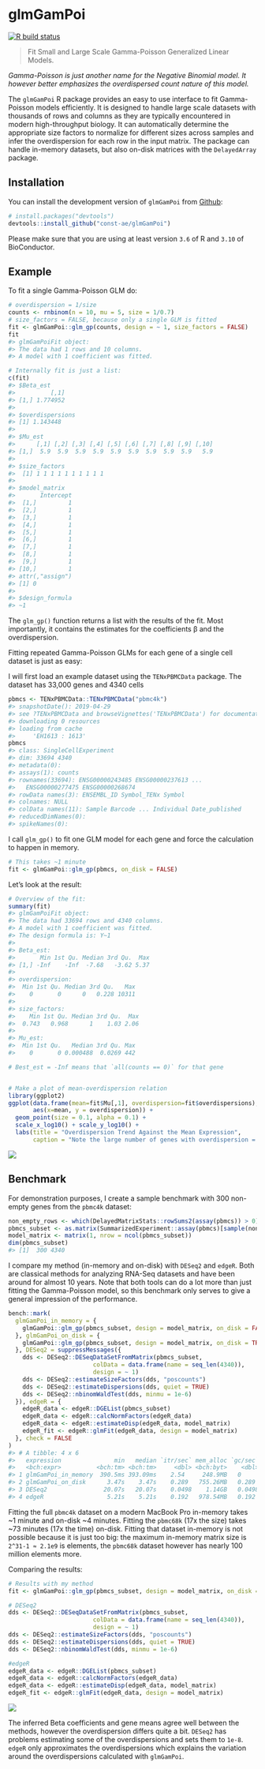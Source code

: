 
<!-- README.md is generated from README.Rmd. Please edit that file -->

# glmGamPoi

<!-- badges: start -->

[![R build
status](https://github.com/const-ae/glmGamPoi/workflows/R-CMD-check/badge.svg)](https://github.com/const-ae/glmGamPoi)
<!-- badges: end -->

> Fit Small and Large Scale Gamma-Poisson Generalized Linear Models.

*Gamma-Poisson is just another name for the Negative Binomial model. It
however better emphasizes the overdispersed count nature of this model.*

The `glmGamPoi` R package provides an easy to use interface to fit
Gamma-Poisson models efficiently. It is designed to handle large scale
datasets with thousands of rows and columns as they are typically
encountered in modern high-throughput biology. It can automatically
determine the appropriate size factors to normalize for different sizes
across samples and infer the overdispersion for each row in the input
matrix. The package can handle in-memory datasets, but also on-disk
matrices with the `DelayedArray` package.

## Installation

You can install the development version of `glmGamPoi` from
[Github](https://github.com/const-ae/glmGamPoi):

``` r
# install.packages("devtools")
devtools::install_github("const-ae/glmGamPoi")
```

Please make sure that you are using at least version `3.6` of R and
`3.10` of BioConductor.

## Example

To fit a single Gamma-Poisson GLM do:

``` r
# overdispersion = 1/size
counts <- rnbinom(n = 10, mu = 5, size = 1/0.7)
# size_factors = FALSE, because only a single GLM is fitted
fit <- glmGamPoi::glm_gp(counts, design = ~ 1, size_factors = FALSE)
fit
#> glmGamPoiFit object:
#> The data had 1 rows and 10 columns.
#> A model with 1 coefficient was fitted.

# Internally fit is just a list:
c(fit)
#> $Beta_est
#>          [,1]
#> [1,] 1.774952
#> 
#> $overdispersions
#> [1] 1.143448
#> 
#> $Mu_est
#>      [,1] [,2] [,3] [,4] [,5] [,6] [,7] [,8] [,9] [,10]
#> [1,]  5.9  5.9  5.9  5.9  5.9  5.9  5.9  5.9  5.9   5.9
#> 
#> $size_factors
#>  [1] 1 1 1 1 1 1 1 1 1 1
#> 
#> $model_matrix
#>       Intercept
#>  [1,]         1
#>  [2,]         1
#>  [3,]         1
#>  [4,]         1
#>  [5,]         1
#>  [6,]         1
#>  [7,]         1
#>  [8,]         1
#>  [9,]         1
#> [10,]         1
#> attr(,"assign")
#> [1] 0
#> 
#> $design_formula
#> ~1
```

The `glm_gp()` function returns a list with the results of the fit. Most
importantly, it contains the estimates for the coefficients β and the
overdispersion.

Fitting repeated Gamma-Poisson GLMs for each gene of a single cell
dataset is just as easy:

I will first load an example dataset using the `TENxPBMCData` package.
The dataset has 33,000 genes and 4340 cells

``` r
pbmcs <- TENxPBMCData::TENxPBMCData("pbmc4k")
#> snapshotDate(): 2019-04-29
#> see ?TENxPBMCData and browseVignettes('TENxPBMCData') for documentation
#> downloading 0 resources
#> loading from cache 
#>     'EH1613 : 1613'
pbmcs
#> class: SingleCellExperiment 
#> dim: 33694 4340 
#> metadata(0):
#> assays(1): counts
#> rownames(33694): ENSG00000243485 ENSG00000237613 ...
#>   ENSG00000277475 ENSG00000268674
#> rowData names(3): ENSEMBL_ID Symbol_TENx Symbol
#> colnames: NULL
#> colData names(11): Sample Barcode ... Individual Date_published
#> reducedDimNames(0):
#> spikeNames(0):
```

I call `glm_gp()` to fit one GLM model for each gene and force the
calculation to happen in memory.

``` r
# This takes ~1 minute
fit <- glmGamPoi::glm_gp(pbmcs, on_disk = FALSE)
```

Let’s look at the result:

``` r
# Overview of the fit: 
summary(fit)
#> glmGamPoiFit object:
#> The data had 33694 rows and 4340 columns.
#> A model with 1 coefficient was fitted.
#> The design formula is: Y~1
#> 
#> Beta_est:
#>       Min 1st Qu. Median 3rd Qu.  Max
#> [1,] -Inf    -Inf  -7.68   -3.62 5.37
#> 
#> overdispersion:
#>  Min 1st Qu. Median 3rd Qu.   Max
#>    0       0      0   0.228 10311
#> 
#> size_factors:
#>    Min 1st Qu. Median 3rd Qu.  Max
#>  0.743   0.968      1    1.03 2.06
#> 
#> Mu_est:
#>  Min 1st Qu.   Median 3rd Qu. Max
#>    0       0 0.000488  0.0269 442

# Best_est = -Inf means that `all(counts == 0)` for that gene


# Make a plot of mean-overdispersion relation
library(ggplot2)
ggplot(data.frame(mean=fit$Mu[,1], overdispersion=fit$overdispersions),
       aes(x=mean, y = overdispersion)) +
  geom_point(size = 0.1, alpha = 0.1) +
  scale_x_log10() + scale_y_log10() +
  labs(title = "Overdispersion Trend Against the Mean Expression",
       caption = "Note the large number of genes with overdispersion = 0 at the bottom of the plot")
```

![](man/figures/README-pbmc4kFitResult-1.png)<!-- -->

## Benchmark

For demonstration purposes, I create a sample benchmark with 300
non-empty genes from the `pbmc4k` dataset:

``` r
non_empty_rows <- which(DelayedMatrixStats::rowSums2(assay(pbmcs)) > 0)
pbmcs_subset <- as.matrix(SummarizedExperiment::assay(pbmcs)[sample(non_empty_rows, 300), ])
model_matrix <- matrix(1, nrow = ncol(pbmcs_subset))
dim(pbmcs_subset)
#> [1]  300 4340
```

I compare my method (in-memory and on-disk) with `DESeq2` and `edgeR`.
Both are classical methods for analyzing RNA-Seq datasets and have been
around for almost 10 years. Note that both tools can do a lot more than
just fitting the Gamma-Poisson model, so this benchmark only serves to
give a general impression of the performance.

``` r
bench::mark(
  glmGamPoi_in_memory = {
    glmGamPoi::glm_gp(pbmcs_subset, design = model_matrix, on_disk = FALSE)
  }, glmGamPoi_on_disk = {
    glmGamPoi::glm_gp(pbmcs_subset, design = model_matrix, on_disk = TRUE)
  }, DESeq2 = suppressMessages({
    dds <- DESeq2::DESeqDataSetFromMatrix(pbmcs_subset, 
                        colData = data.frame(name = seq_len(4340)),
                        design = ~ 1)
    dds <- DESeq2::estimateSizeFactors(dds, "poscounts")
    dds <- DESeq2::estimateDispersions(dds, quiet = TRUE)
    dds <- DESeq2::nbinomWaldTest(dds, minmu = 1e-6)
  }), edgeR = {
    edgeR_data <- edgeR::DGEList(pbmcs_subset)
    edgeR_data <- edgeR::calcNormFactors(edgeR_data)
    edgeR_data <- edgeR::estimateDisp(edgeR_data, model_matrix)
    edgeR_fit <- edgeR::glmFit(edgeR_data, design = model_matrix)
  }, check = FALSE
)
#> # A tibble: 4 x 6
#>   expression               min   median `itr/sec` mem_alloc `gc/sec`
#>   <bch:expr>          <bch:tm> <bch:tm>     <dbl> <bch:byt>    <dbl>
#> 1 glmGamPoi_in_memory  390.5ms 393.09ms    2.54     248.9MB   0     
#> 2 glmGamPoi_on_disk      3.47s    3.47s    0.289   755.26MB   0.289 
#> 3 DESeq2                20.07s   20.07s    0.0498    1.14GB   0.0498
#> 4 edgeR                  5.21s    5.21s    0.192   978.54MB   0.192
```

Fitting the full `pbmc4k` dataset on a modern MacBook Pro in-memory
takes ~1 minute and on-disk ~4 minutes. Fitting the `pbmc68k` (17x the
size) takes ~73 minutes (17x the time) on-disk. Fitting that dataset
in-memory is not possible because it is just too big: the maximum
in-memory matrix size is `2^31-1 ≈ 2.1e9` is elements, the `pbmc68k`
dataset however has nearly 100 million elements more.

Comparing the results:

``` r
# Results with my method
fit <- glmGamPoi::glm_gp(pbmcs_subset, design = model_matrix, on_disk = FALSE)

# DESeq2
dds <- DESeq2::DESeqDataSetFromMatrix(pbmcs_subset, 
                        colData = data.frame(name = seq_len(4340)),
                        design = ~ 1)
dds <- DESeq2::estimateSizeFactors(dds, "poscounts")
dds <- DESeq2::estimateDispersions(dds, quiet = TRUE)
dds <- DESeq2::nbinomWaldTest(dds, minmu = 1e-6)

#edgeR
edgeR_data <- edgeR::DGEList(pbmcs_subset)
edgeR_data <- edgeR::calcNormFactors(edgeR_data)
edgeR_data <- edgeR::estimateDisp(edgeR_data, model_matrix)
edgeR_fit <- edgeR::glmFit(edgeR_data, design = model_matrix)
```

![](man/figures/README-coefficientComparison-1.png)<!-- -->

The inferred Beta coefficients and gene means agree well between the
methods, however the overdispersion differs quite a bit. `DESeq2` has
problems estimating some of the overdispersions and sets them to `1e-8`.
`edgeR` only approximates the overdispersions which explains the
variation around the overdispersions calculated with `glmGamPoi`.
